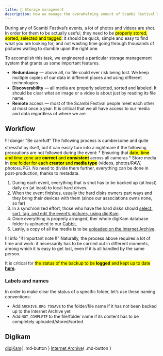 ```yaml
---
title: 💾 Storage management
description: How we manage the overwhelming amount of Scambi Festival’s media
---
```

During any of Scambi Festival’s events, a lot of photos and videos are shot. In order for them to be actually useful, they need to be <mark>properly stored, sorted, selected and tagged</mark>: it should be quick, simple and easy to find what you are looking for, and not wasting time going through thousands of pictures waiting to stumble upon the right one.

To accomplish this task, we engineered a particular storage management system that grants us some important features.

* **Redundancy** — above all, no file could ever risk being lost. We keep multiple copies of our data in different places and using different technologies.
* **Discoverability** — all media are properly selected, sorted and labeled. It should be clear what an image or a video is about just by reading its file name.
* **Remote** access — most of the Scambi Festival people meet each other at most once a year. It is critical that we all have access to our media and data regardless of where we are.

## Workflow

!!! danger "Be careful❗️"
	The following process is cumbersome and quite stressful by itself, but it can easily turn into a nightmare if the following precautions are not followed during the event:
	* Ensuring that <mark>date, time and time zone are **correct** and **consistent**</mark> across all cameras
	* Store media in <mark>one folder for each **creator** and **media type**</mark> (videos, photos/RAW, photos/JPG). No need to divide them further, everything can be done in post-production, thanks to metadata.

1. During each event, everything that is shot has to be backed up (at least) daily on (at least) to local hard drives.
2. When the event finishes, usually the hard disks owners part ways and they bring their devices with them (since our associations owns none, so far)
3. In a synchronized effort, those who have the hard disks should [select, sort, tag, and edit the event’s pictures, using digiKam](./#digikam).
4. Once everything is properly arranged, ther whole digiKam database folder is uploaded to our [Cubbit](cubbit.md).
5. Lastly, a copy of all the media is to be [uploaded on the Internet Archive](./#internet-archive).

!!! info "‼️ Important note ‼️"
	Naturally, the process above requires a lot of time and work: it necessarily has to be carried out in different moments, among which it is easy to get lost, even if it is all handled by the same person.

It is critical for <mark>the status of the backup to be **logged** and kept up to date</mark> [**here**](https://nuvola.scambi.org/f/255130).

### Labels and names

In order to make clear the status of a specific folder, let’s use these naming conventions:

* Add `ARCHIVE.ORG TOSAVE` to the folder/file name if it has not been backed up to the Internet Archive yet
* Add `NOT_COMPLETE` to the file/folder name if its content has to be completely uploaded/stored/sorted

## Digikam

[digiKam](digikam.md){ .md-button } [Internet Archive](ia.md){ .md-button }